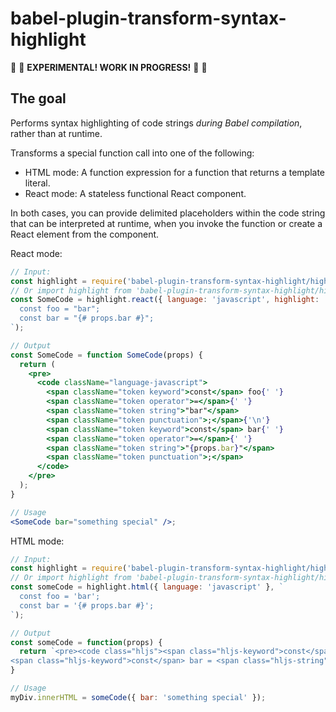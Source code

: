 # babel-plugin-transform-syntax-highlight

🚧 🚧 **EXPERIMENTAL! WORK IN PROGRESS!** 🚧 🚧

## The goal

Performs syntax highlighting of code strings *during Babel compilation*, rather than at runtime.

Transforms a special function call into one of the following:
- HTML mode: A function expression for a function that returns a template literal.
- React mode: A stateless functional React component.

In both cases, you can provide delimited placeholders within the code string that can be interpreted at runtime, when you invoke the function or create a React element from the component.

React mode:

```jsx
// Input:
const highlight = require('babel-plugin-transform-syntax-highlight/highlight');
// Or import highlight from 'babel-plugin-transform-syntax-highlight/highlight';
const SomeCode = highlight.react({ language: 'javascript', highlight: 'prism' }, `
  const foo = "bar";
  const bar = "{# props.bar #}";
`);

// Output
const SomeCode = function SomeCode(props) {
  return (
    <pre>
      <code className="language-javascript">
        <span className="token keyword">const</span> foo{' '}
        <span className="token operator">=</span>{' '}
        <span className="token string">"bar"</span>
        <span className="token punctuation">;</span>{'\n'}
        <span className="token keyword">const</span> bar{' '}
        <span className="token operator">=</span>{' '}
        <span className="token string">"{props.bar}"</span>
        <span className="token punctuation">;</span>
      </code>
    </pre>
  );
}

// Usage
<SomeCode bar="something special" />;
```

HTML mode:

```js
// Input:
const highlight = require('babel-plugin-transform-syntax-highlight/highlight');
// Or import highlight from 'babel-plugin-transform-syntax-highlight/highlight';
const someCode = highlight.html({ language: 'javascript' }, `
  const foo = 'bar';
  const bar = '{# props.bar #}';
`);

// Output
const someCode = function(props) {
  return `<pre><code class="hljs"><span class="hljs-keyword">const</span> foo = <span class="hljs-string">'bar'</span>;
<span class="hljs-keyword">const</span> bar = <span class="hljs-string">'${props.bar}'</span>;</code></pre>`;
}

// Usage
myDiv.innerHTML = someCode({ bar: 'something special' });
```
